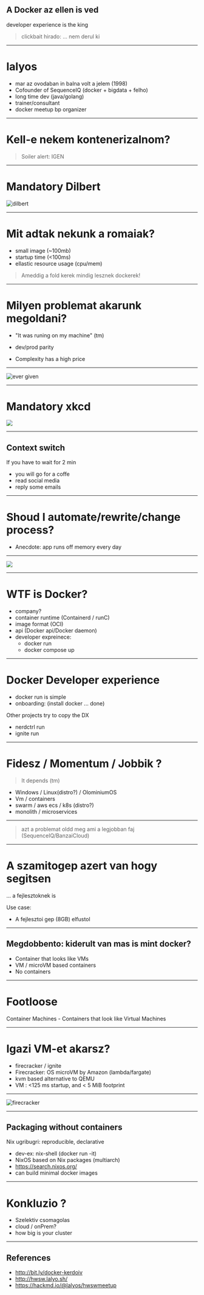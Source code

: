 ## A Docker az ellen is ved

developer experience is the king

> clickbait hirado: ... nem derul ki

---

# lalyos

- mar az ovodaban in balna volt a jelem (1998)
- Cofounder of SequenceIQ (docker + bigdata + felho)
- long time dev (java/golang)
- trainer/consultant
- docker meetup bp organizer

---

# Kell-e nekem kontenerizalnom?

> Soiler alert: IGEN

---

# Mandatory Dilbert

![dilbert](https://i.imgur.com/oN4cTgu.jpg)

---

# Mit adtak nekunk a romaiak?

  - small image (~100mb)
  - startup time (<100ms)
  - ellastic resource usage (cpu/mem)

> Ameddig a fold kerek mindig lesznek dockerek!

---

# Milyen problemat akarunk megoldani?

- "It was runing on my machine" (tm)

- dev/prod parity

- Complexity has a high price

---

![ever given](https://i.ytimg.com/vi/ZDZWMGh1EwI/maxresdefault.jpg)

---

# Mandatory xkcd

![](https://imgs.xkcd.com/comics/compiling.png)

---

## Context switch

If you have to wait for 2 min
- you will go for a coffe
- read social media
- reply some emails


---

# Shoud I automate/rewrite/change process?

- Anecdote: app runs off memory every day

---

![](https://imgs.xkcd.com/comics/is_it_worth_the_time_2x.png)

---

# WTF is Docker?

- company?
- container runtime (Containerd / runC)
- image format (OCI)
- api (Docker api/Docker daemon)
- developer expreinece:
  - docker run
  - docker compose up

---

 # Docker Developer experience

 - docker run is simple
 - onboarding: (install docker ... done)

 Other projects try to copy the DX

 - nerdctrl run
 - ignite run

---

# Fidesz / Momentum / Jobbik ?

> It depends (tm)

- Windows / Linux(distro?) / OlominiumOS
- Vm / containers
- swarm / aws ecs / k8s (distro?)
- monolith / microservices

---

> azt a problemat oldd meg ami a legjobban faj (SequenceIQ/BanzaiCloud)

---

# A szamitogep azert van hogy segitsen
 ... a fejlesztoknek is

Use case:
- A fejlesztoi gep (8GB) elfustol

---

## Megdobbento: kiderult van mas is mint docker?

- Container that looks like VMs
- VM / microVM based containers
- No containers

---

# Footloose

Container Machines - Containers that look like Virtual Machines

---

# Igazi VM-et akarsz?

- firecracker / ignite
- Firecracker: OS microVM by Amazon (lambda/fargate)
- kvm based alternative to QEMU
- VM : <125 ms startup, and < 5 MiB footprint

---

![firecracker](https://firecracker-microvm.github.io/img/diagram-desktop@3x.png)

---

##  Packaging without containers

Nix ugribugri: reproducible, declarative

- dev-ex: nix-shell (docker run -it)
- NixOS based on Nix packages (multiarch)
- https://search.nixos.org/
- can build minimal docker images

---

# Konkluzio ?

- Szelektiv csomagolas
- cloud / onPrem?
- how big is your cluster

---

## References

- http://bit.ly/docker-kerdoiv
- http://hwsw.lalyo.sh/
- https://hackmd.io/@lalyos/hwswmeetup


